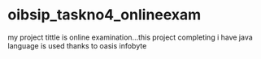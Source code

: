 # oibsip_taskno4_onlineexam
my project tittle is online examination...this project  completing i have java language is used
thanks to oasis infobyte
